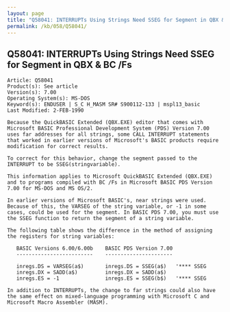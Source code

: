 ```yaml
---
layout: page
title: "Q58041: INTERRUPTs Using Strings Need SSEG for Segment in QBX &amp; BC /Fs"
permalink: /kb/058/Q58041/
---
```


## Q58041: INTERRUPTs Using Strings Need SSEG for Segment in QBX &amp; BC /Fs

	Article: Q58041
	Product(s): See article
	Version(s): 7.00
	Operating System(s): MS-DOS
	Keyword(s): ENDUSER | S_C H_MASM SR# S900112-133 | mspl13_basic
	Last Modified: 2-FEB-1990
	
	Because the QuickBASIC Extended (QBX.EXE) editor that comes with
	Microsoft BASIC Professional Development System (PDS) Version 7.00
	uses far addresses for all strings, some CALL INTERRUPT statements
	that worked in earlier versions of Microsoft's BASIC products require
	modification for correct results.
	
	To correct for this behavior, change the segment passed to the
	INTERRUPT to be SSEG(stringvariable).
	
	This information applies to Microsoft QuickBASIC Extended (QBX.EXE)
	and to programs compiled with BC /Fs in Microsoft BASIC PDS Version
	7.00 for MS-DOS and MS OS/2.
	
	In earlier versions of Microsoft BASIC's, near strings were used.
	Because of this, the VARSEG of the string variable, or -1 in some
	cases, could be used for the segment. In BASIC PDS 7.00, you must use
	the SSEG function to return the segment of a string variable.
	
	The following table shows the difference in the method of assigning
	the registers for string variables:
	
	   BASIC Versions 6.00/6.00b    BASIC PDS Version 7.00
	   -------------------------    ----------------------
	
	   inregs.DS = VARSEG(a$)       inregs.DS = SSEG(a$)   '**** SSEG
	   inregs.DX = SADD(a$)         inregs.DX = SADD(a$)
	   inregs.ES = -1               inregs.ES = SSEG(b$)   '**** SSEG
	
	In addition to INTERRUPTs, the change to far strings could also have
	the same effect on mixed-language programming with Microsoft C and
	Microsoft Macro Assembler (MASM).
